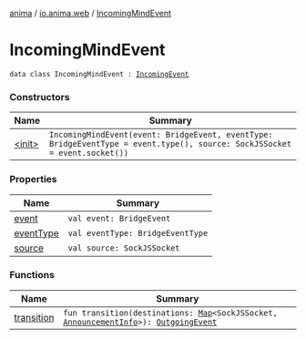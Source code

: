 [anima](../../index.md) / [io.anima.web](../index.md) / [IncomingMindEvent](./index.md)

# IncomingMindEvent

`data class IncomingMindEvent : `[`IncomingEvent`](../-incoming-event/index.md)

### Constructors

| Name | Summary |
|---|---|
| [&lt;init&gt;](-init-.md) | `IncomingMindEvent(event: BridgeEvent, eventType: BridgeEventType = event.type(), source: SockJSSocket = event.socket())` |

### Properties

| Name | Summary |
|---|---|
| [event](event.md) | `val event: BridgeEvent` |
| [eventType](event-type.md) | `val eventType: BridgeEventType` |
| [source](source.md) | `val source: SockJSSocket` |

### Functions

| Name | Summary |
|---|---|
| [transition](transition.md) | `fun transition(destinations: `[`Map`](https://kotlinlang.org/api/latest/jvm/stdlib/kotlin.collections/-map/index.html)`<SockJSSocket, `[`AnnouncementInfo`](../-announcement-info/index.md)`>): `[`OutgoingEvent`](../-outgoing-event/index.md) |
